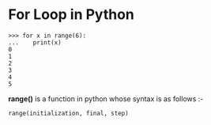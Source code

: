# For Loop in Python

    >>> for x in range(6):
    ...    print(x)
    0
    1
    2
    3
    4
    5
    
**range()** is a function in python whose syntax is as follows :-

    range(initialization, final, step)
